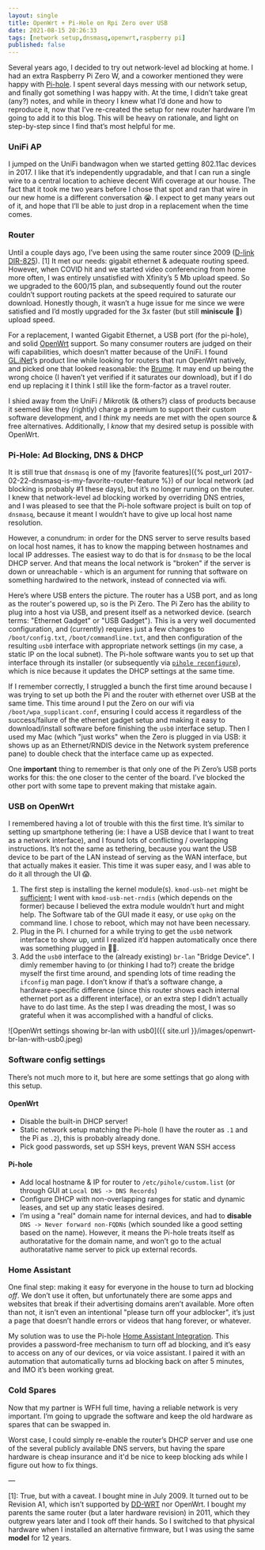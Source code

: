 ```yaml
---
layout: single
title: OpenWrt + Pi-Hole on Rpi Zero over USB
date: 2021-08-15 20:26:33
tags: [network setup,dnsmasq,openwrt,raspberry pi]
published: false
---
```


Several years ago, I decided to try out network-level ad blocking at home. I had an extra Raspberry Pi Zero W, and a coworker mentioned they were happy with [Pi-hole](https://pi-hole.net). I spent several days messing with our network setup, and finally got something I was happy with. At the time, I didn’t take great (any?) notes, and while in theory I knew what I’d done and how to reproduce it, now that I’ve re-created the setup for new router hardware I’m going to add it to this blog. This will be heavy on rationale, and light on step-by-step since I find that’s most helpful for me.

### UniFi AP
I jumped on the UniFi bandwagon when we started getting 802.11ac devices in 2017. I like that it’s independently upgradable, and that I can run a single wire to a central location to achieve decent Wifi coverage at our house. The fact that it took me two years before I chose that spot and ran that wire in our new home is a different conversation 😭. I expect to get many years out of it, and hope that I’ll be able to just drop in a replacement when the time comes.

### Router
Until a couple days ago, I’ve been using the same router since 2009 ([D-link DIR-825](https://openwrt.org/toh/d-link/dir-825)). [1] It met our needs: gigabit ethernet & adequate routing speed. However, when COVID hit and we started video conferencing from home more often, I was entirely unsatisfied with Xfinity’s 5 Mb upload speed. So we upgraded to the 600/15 plan, and subsequently found out the router couldn’t support routing packets at the speed required to saturate our download. Honestly though, it wasn’t a huge issue for me since we were satisfied and I’d mostly upgraded for the 3x faster (but still **miniscule** 🤬) upload speed.

For a replacement, I wanted Gigabit Ethernet, a USB port (for the pi-hole), and solid [OpenWrt](https://openwrt.org) support. So many consumer routers are judged on their wifi capabilities, which doesn’t matter because of the UniFi. I found [GL.iNet](https://www.gl-inet.com)’s product line while looking for routers that run OpenWrt natively, and picked one that looked reasonable: the [Brume](https://www.gl-inet.com/products/gl-mv1000/). It may end up being the wrong choice (I haven’t yet verified if it saturates our download), but if I do end up replacing it I think I still like the form-factor as a travel router.

I shied away from the UniFi / Mikrotik (& others?) class of products because it seemed like they (rightly) charge a premium to support their custom software development, and I _think_ my needs are met with the open source & free alternatives. Additionally, I _know_ that my desired setup is possible with OpenWrt.

### Pi-Hole: Ad Blocking, DNS & DHCP
It is still true that `dnsmasq` is one of my [favorite features]({% post_url 2017-02-22-dnsmasq-is-my-favorite-router-feature %}) of our local network (ad blocking is probably #1 these days), but it’s no longer running on the router. I knew that network-level ad blocking worked by overriding DNS entries, and I was pleased to see that the Pi-hole software project is built on top of `dnsmasq`, because it meant I wouldn’t have to give up local host name resolution.

However, a conundrum: in order for the DNS server to serve results based on local host names, it has to know the mapping between hostnames and local IP addresses. The easiest way to do that is for `dnsmasq` to be the local DHCP server. And that means the local network is "broken" if the server is down or unreachable - which is an argument for running that software on something hardwired to the network, instead of connected via wifi.

Here’s where USB enters the picture. The router has a USB port, and as long as the router's powered up, so is the Pi Zero. The Pi Zero has the ability to plug into a host via USB, and present itself as a networked device. (search terms: "Ethernet Gadget" or "USB Gadget"). This is a very well documented configuration, and (currently) requires just a few changes to `/boot/config.txt`, `/boot/commandline.txt`, and then configuration of the resulting `usb0` interface with appropriate network settings (in my case, a static IP on the local subnet). The Pi-hole software wants you to set up that interface through its installer (or subsequently via [`pihole reconfigure`](https://docs.pi-hole.net/core/pihole-command/#reconfigure)), which is nice because it updates the DHCP settings at the same time.

If I remember correctly, I struggled a bunch the first time around because I was trying to set up both the Pi and the router with ethernet over USB at the same time. This time around I put the Zero on our wifi via `/boot/wpa_supplicant.conf`, ensuring I could access it regardless of the success/failure of the ethernet gadget setup and making it easy to download/install software before finishing the `usb0` interface setup. Then I used my Mac (which "just works" when the Zero is plugged in via USB: it shows up as an Ethernet/RNDIS device in the Network system preference pane) to double check that the interface came up as expected.

One **important** thing to remember is that only one of the Pi Zero’s USB ports works for this: the one closer to the center of the board. I’ve blocked the other port with some tape to prevent making that mistake again.

### USB on OpenWrt
I remembered having a lot of trouble with this the first time. It’s similar to setting up smartphone tethering (ie: I have a USB device that I want to treat as a network interface), and I found lots of conflicting / overlapping instructions. It’s not the same as tethering, because you want the USB device to be part of the LAN instead of serving as the WAN interface, but that actually makes it easier. This time it was super easy, and I was able to do it all through the UI 😱.

1. The first step is installing the kernel module(s). `kmod-usb-net` might be [sufficient](https://openwrt.org/docs/guide-user/network/wan/smartphone.usb.reverse.tethering); I went with `kmod-usb-net-rndis` (which depends on the former) because I believed the extra module wouldn’t hurt and might help. The Software tab of the GUI made it easy, or use `opkg` on the command line. I chose to reboot, which may not have been necessary.
2. Plug in the Pi. I churned for a while trying to get the `usb0` network interface to show up, until I realized it’d happen automatically once there was something plugged in 🤦‍♂️.
3. Add the `usb0` interface to the (already existing) `br-lan` "Bridge Device". I dimly remember having to (or thinking I had to?) create the bridge myself the first time around, and spending lots of time reading the `ifconfig` man page. I don’t know if that’s a software change, a hardware-specific difference (since this router shows each internal ethernet port as a different interface), or an extra step I didn’t actually have to do last time. As the step I was dreading the most, I was so grateful when it was accomplished with a handful of clicks.

![OpenWrt settings showing br-lan with usb0]({{ site.url }}/images/openwrt-br-lan-with-usb0.jpeg)

### Software config settings
There’s not much more to it, but here are some settings that go along with this setup.

#### OpenWrt
* Disable the built-in DHCP server!
* Static network setup matching the Pi-hole (I have the router as `.1` and the Pi as `.2`), this is probably already done.
* Pick good passwords, set up SSH keys, prevent WAN SSH access

#### Pi-hole
* Add local hostname & IP for router to `/etc/pihole/custom.list` (or through GUI at `Local DNS -> DNS Records`)
* Configure DHCP with non-overlapping ranges for static and dynamic leases, and set up any static leases desired.
* I’m using a "real" domain name for internal devices, and had to **disable** `DNS -> Never forward non-FQDNs` (which sounded like a good setting based on the name). However, it means the Pi-hole treats itself as authoratative for the domain name, and won’t go to the actual authoratative name server to pick up external records.

### Home Assistant
One final step: making it easy for everyone in the house to turn ad blocking *off*. We don’t use it often, but unfortunately there are some apps and websites that break if their advertising domains aren’t available. More often than not, it isn’t even an intentional "please turn off your adblocker", it’s just a page that doesn’t handle errors or videos that hang forever, or whatever.

My solution was to use the Pi-hole [Home Assistant Integration](https://www.home-assistant.io/integrations/pi_hole/). This provides a password-free mechanism to turn off ad blocking, and it’s easy to access on any of our devices, or via voice assistant. I paired it with an automation that automatically turns ad blocking back on after 5 minutes, and IMO it’s been working great.

### Cold Spares
Now that my partner is WFH full time, having a reliable network is very important. I’m going to upgrade the software and keep the old hardware as spares that can be swapped in.

Worst case, I could simply re-enable the router’s DHCP server and use one of the several publicly available DNS servers, but having the spare hardware is cheap insurance and it'd be nice to keep blocking ads while I figure out how to fix things.

—

[1]: True, but with a caveat. I bought mine in July 2009. It turned out to be Revision A1, which isn’t supported by [DD-WRT](https://wiki.dd-wrt.com/wiki/index.php/D-Link_DIR-825) nor OpenWrt. I bought my parents the same router (but a later hardware revision) in 2011, which they outgrew years later and I took off their hands. So I switched to that physical hardware when I installed an alternative firmware, but I was using the same **model** for 12 years.


